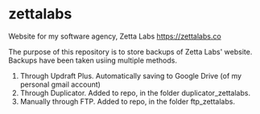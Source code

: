 # zettalabs
Website for my software agency, Zetta Labs
https://zettalabs.co



The purpose of this repository is to store backups of Zetta Labs' website. 
Backups have been taken usiing multiple methods. 

1. Through Updraft Plus. Automatically saving to Google Drive (of my personal gmail account)
2. Through Duplicator. Added to repo, in the folder duplicator_zettalabs.
3. Manually through FTP. Added to repo, in the folder ftp_zettalabs.

